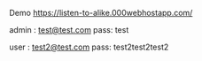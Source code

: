 Demo
https://listen-to-alike.000webhostapp.com/

admin   :   test@test.com pass: test

user    :   test2@test.com pass: test2test2test2

